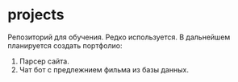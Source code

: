 # projects
Репозиторий для обучения. Редко используется.
В дальнейшем планируется создать портфолио:
1. Парсер сайта. 
2. Чат бот с предлежнием фильма из базы данных.
